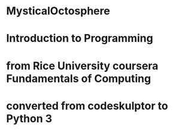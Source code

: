 # MysticalOctosphere
# Introduction to Programming
# from Rice University coursera Fundamentals of Computing
# converted from codeskulptor to Python 3
